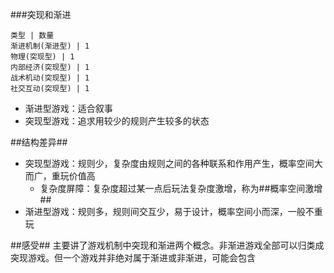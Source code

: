 ###突现和渐进
```table:pie
类型 | 数量
渐进机制(渐进型) | 1
物理(突现型) | 1
内部经济(突现型) | 1
战术机动(突现型) | 1
社交互动(突现型) | 1
```

- 渐进型游戏：适合叙事
- 突现型游戏：追求用较少的规则产生较多的状态

##结构差异##
- 突现型游戏：规则少，复杂度由规则之间的各种联系和作用产生，概率空间大而广，重玩价值高
    - 复杂度屏障：复杂度超过某一点后玩法复杂度激增，称为##概率空间激增##
- 渐进型游戏：规则多，规则间交互少，易于设计，概率空间小而深，一般不重玩

##感受##
主要讲了游戏机制中突现和渐进两个概念。非渐进游戏全部可以归类成突现游戏。但一个游戏并非绝对属于渐进或非渐进，可能会包含